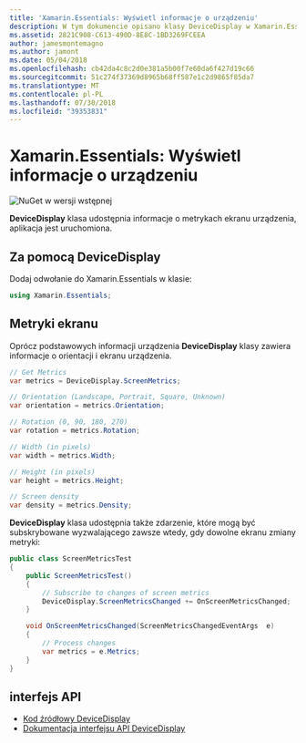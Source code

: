 ```yaml
---
title: 'Xamarin.Essentials: Wyświetl informacje o urządzeniu'
description: W tym dokumencie opisano klasy DeviceDisplay w Xamarin.Essentials, która generuje dane pomiarowe ekranu dla urządzenia, na którym działa aplikacja.
ms.assetid: 2821C908-C613-490D-8E8C-1BD3269FCEEA
author: jamesmontemagno
ms.author: jamont
ms.date: 05/04/2018
ms.openlocfilehash: cb42da4c8c2d0e381a5b00f7e60da6f427d19c66
ms.sourcegitcommit: 51c274f37369d8965b68ff587e1c2d9865f85da7
ms.translationtype: MT
ms.contentlocale: pl-PL
ms.lasthandoff: 07/30/2018
ms.locfileid: "39353831"
---
```

# <a name="xamarinessentials-device-display-information"></a>Xamarin.Essentials: Wyświetl informacje o urządzeniu

![NuGet w wersji wstępnej](~/media/shared/pre-release.png)

**DeviceDisplay** klasa udostępnia informacje o metrykach ekranu urządzenia, aplikacja jest uruchomiona.

## <a name="using-devicedisplay"></a>Za pomocą DeviceDisplay

Dodaj odwołanie do Xamarin.Essentials w klasie:

```csharp
using Xamarin.Essentials;
```

## <a name="screen-metrics"></a>Metryki ekranu

Oprócz podstawowych informacji urządzenia **DeviceDisplay** klasy zawiera informacje o orientacji i ekranu urządzenia.

```csharp
// Get Metrics
var metrics = DeviceDisplay.ScreenMetrics;

// Orientation (Landscape, Portrait, Square, Unknown)
var orientation = metrics.Orientation;

// Rotation (0, 90, 180, 270)
var rotation = metrics.Rotation;

// Width (in pixels)
var width = metrics.Width;

// Height (in pixels)
var height = metrics.Height;

// Screen density
var density = metrics.Density;
```

**DeviceDisplay** klasa udostępnia także zdarzenie, które mogą być subskrybowane wyzwalającego zawsze wtedy, gdy dowolne ekranu zmiany metryki:

```csharp
public class ScreenMetricsTest
{
    public ScreenMetricsTest()
    {
        // Subscribe to changes of screen metrics
        DeviceDisplay.ScreenMetricsChanged += OnScreenMetricsChanged;
    }

    void OnScreenMetricsChanged(ScreenMetricsChangedEventArgs  e)
    {
        // Process changes
        var metrics = e.Metrics;
    }
}
```

## <a name="api"></a>interfejs API

- [Kod źródłowy DeviceDisplay](https://github.com/xamarin/Essentials/tree/master/Xamarin.Essentials/DeviceDisplay)
- [Dokumentacja interfejsu API DeviceDisplay](xref:Xamarin.Essentials.DeviceDisplay)
